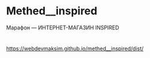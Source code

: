 # Methed__inspired
Марафон — ИНТЕРНЕТ-МАГАЗИН INSPIRED
#
https://webdevmaksim.github.io/methed__inspired/dist/
